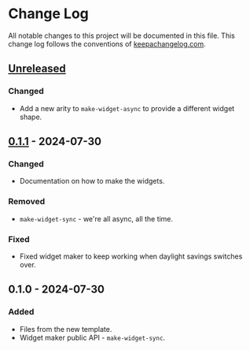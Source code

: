 # Change Log
All notable changes to this project will be documented in this file. This change log follows the conventions of [keepachangelog.com](http://keepachangelog.com/).

## [Unreleased]
### Changed
- Add a new arity to `make-widget-async` to provide a different widget shape.

## [0.1.1] - 2024-07-30
### Changed
- Documentation on how to make the widgets.

### Removed
- `make-widget-sync` - we're all async, all the time.

### Fixed
- Fixed widget maker to keep working when daylight savings switches over.

## 0.1.0 - 2024-07-30
### Added
- Files from the new template.
- Widget maker public API - `make-widget-sync`.

[Unreleased]: https://sourcehost.site/your-name/art-of-joy_clojure/compare/0.1.1...HEAD
[0.1.1]: https://sourcehost.site/your-name/art-of-joy_clojure/compare/0.1.0...0.1.1

